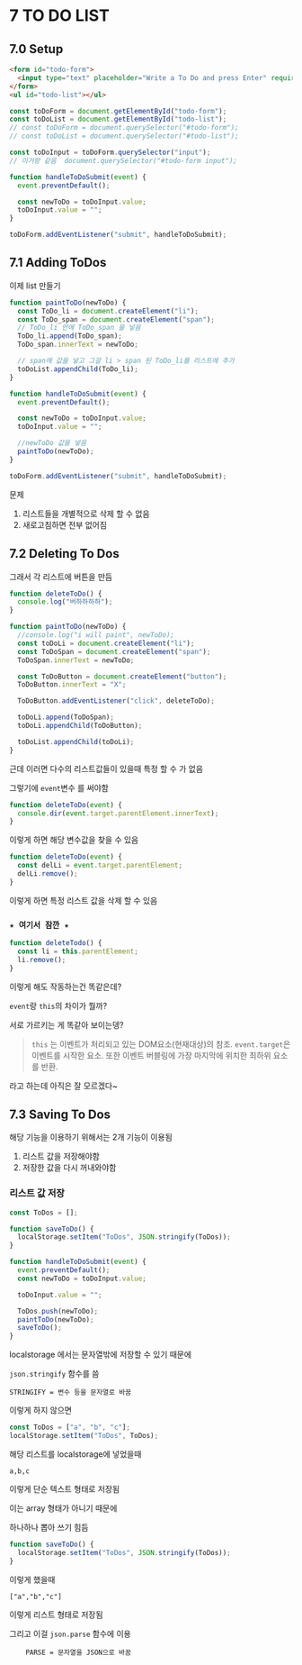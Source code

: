 # 7 TO DO LIST

## 7.0 Setup

```html
<form id="todo-form">
  <input type="text" placeholder="Write a To Do and press Enter" required />
</form>
<ul id="todo-list"></ul>
```

```js
const toDoForm = document.getElementById("todo-form");
const toDoList = document.getElementById("todo-list");
// const toDoForm = document.querySelector("#todo-form");
// const toDoList = document.querySelector("#todo-list");

const toDoInput = toDoForm.querySelector("input");
// 이거랑 같음  document.querySelector("#todo-form input");

function handleToDoSubmit(event) {
  event.preventDefault();

  const newToDo = toDoInput.value;
  toDoInput.value = "";
}

toDoForm.addEventListener("submit", handleToDoSubmit);
```

## 7.1 Adding ToDos

이제 list 만들기

```js
function paintToDo(newToDo) {
  const ToDo_li = document.createElement("li");
  const ToDo_span = document.createElement("span");
  // ToDo_li 안에 ToDo_span 을 넣음
  ToDo_li.append(ToDo_span);
  ToDo_span.innerText = newToDo;

  // span에 값을 넣고 그걸 li > span 된 ToDo_li를 리스트에 추가
  toDoList.appendChild(ToDo_li);
}

function handleToDoSubmit(event) {
  event.preventDefault();

  const newToDo = toDoInput.value;
  toDoInput.value = "";

  //newToDo 값을 넣음
  paintToDo(newToDo);
}

toDoForm.addEventListener("submit", handleToDoSubmit);
```

문제

1. 리스트들을 개별적으로 삭제 할 수 없음
2. 새로고침하면 전부 없어짐

## 7.2 Deleting To Dos

그래서 각 리스트에 버튼을 만듬

```js
function deleteToDo() {
  console.log("버하하하하");
}

function paintToDo(newToDo) {
  //console.log("i will paint", newToDo);
  const toDoLi = document.createElement("li");
  const ToDoSpan = document.createElement("span");
  ToDoSpan.innerText = newToDo;

  const ToDoButton = document.createElement("button");
  ToDoButton.innerText = "X";

  ToDoButton.addEventListener("click", deleteToDo);

  toDoLi.append(ToDoSpan);
  toDoLi.appendChild(ToDoButton);

  toDoList.appendChild(toDoLi);
}
```

근데 이러면 다수의 리스트값들이 있을때
특정 할 수 가 없음

그렇기에 `event`변수 를 써야함

```js
function deleteToDo(event) {
  console.dir(event.target.parentElement.innerText);
}
```

이렇게 하면 해당 변수값을 찾을 수 있음

```js
function deleteToDo(event) {
  const delLi = event.target.parentElement;
  delLi.remove();
}
```

이렇게 하면 특정 리스트 값을 삭제 할 수 있음

### `★ 여기서 잠깐 ★`

```js
function deleteTodo() {
  const li = this.parentElement;
  li.remove();
}
```

이렇게 해도 작동하는건 똑같은데?

`event`랑 `this`의 차이가 뭘까?

서로 가르키는 게 똑같아 보이는뎅?

> `this` 는 이벤트가 처리되고 있는 DOM요소(현재대상)의 참조.
> `event.target`은 이벤트를 시작한 요소.
> 또한 이벤트 버블링에 가장 마지막에 위치한 최하위 요소를 반환.

라고 하는데 아직은 잘 모르겠다~

## 7.3 Saving To Dos

해당 기능을 이용하기 위해서는 2개 기능이 이용됨

1. 리스트 값을 저장해야함
2. 저장한 값을 다시 꺼내와야함

### 리스트 값 저장

```js
const ToDos = [];

function saveToDo() {
  localStorage.setItem("ToDos", JSON.stringify(ToDos));
}

function handleToDoSubmit(event) {
  event.preventDefault();
  const newToDo = toDoInput.value;

  toDoInput.value = "";

  ToDos.push(newToDo);
  paintToDo(newToDo);
  saveToDo();
}
```

localstorage 에서는 문자열밖에 저장할 수 있기 때문에

`json.stringify` 함수를 씀

    STRINGIFY = 변수 등을 문자열로 바꿈

이렇게 하지 않으면

```js
const ToDos = ["a", "b", "c"];
localStorage.setItem("ToDos", ToDos);
```

해당 리스트를 localstorage에 넣었을때

    a,b,c

이렇게 단순 텍스트 형태로 저장됨

이는 array 형태가 아니기 때문에

하나하나 뽑아 쓰기 힘듬

```js
function saveToDo() {
  localStorage.setItem("ToDos", JSON.stringify(ToDos));
}
```

이렇게 했을때

    ["a","b","c"]

이렇게 리스트 형태로 저장됨

그리고 이걸 `json.parse` 함수에 이용

        PARSE = 문자열을 JSON으로 바꿈
